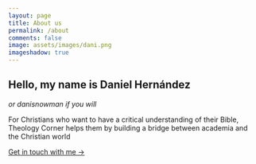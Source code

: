 ```yaml
---
layout: page
title: About us
permalink: /about
comments: false
image: assets/images/dani.png
imageshadow: true
---
```



## Hello, my name is Daniel Hernández  
*or danisnowman if you will*

For Christians who want to have a critical understanding of their Bible, Theology Corner helps them by building a bridge between academia and the Christian world

<a target="_blank" href="mailto:danisnowman@gmail.com" class="btn btn-dark"> Get in touch with me &rarr;</a>
